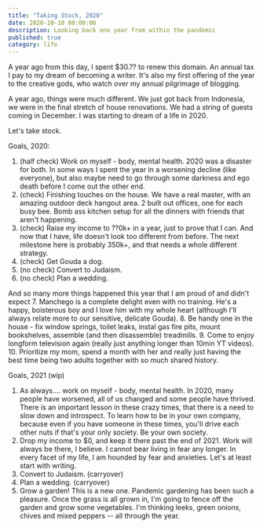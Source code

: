 ```yaml
---
title: "Taking Stock, 2020"
date: 2020-10-10 00:00:00
description: Looking back one year from within the pandemic
published: true
category: life
---
```


A year ago from this day, I spent $30.?? to renew this domain. An annual tax I pay to my dream of becoming a writer. It's also my first offering of the year to the creative gods, who watch over my annual pilgrimage of blogging. 

A year ago, things were much different. We just got back from Indonesia, we were in the final stretch of house renovations. We had a string of guests coming in December. I was starting to dream of a life in 2020.

Let's take stock.

Goals, 2020:
1. (half check) Work on myself - body, mental health. 2020 was a disaster for both. In some ways I spent the year in a worsening decline (like everyone), but also maybe need to go through some darkness and ego death before I come out the other end. 
2. (check) Finishing touches on the house. We have a real master, with an amazing outdoor deck hangout area. 2 built out offices, one for each busy bee. Bomb ass kitchen setup for all the dinners with friends that aren't happening. 
3. (check) Raise my income to ??0k+ in a year, just to prove that I can. And now that I have, life doesn't look too different from before. The next milestone here is probably 350k+, and that needs a whole different strategy. 
4. (check) Get Gouda a dog. 
5. (no check) Convert to Judaism.
6. (no check) Plan a wedding.

And so many more things happened this year that I am proud of and didn't expect
7. Manchego is a complete delight even with no training. He's a happy, boisterous boy and I love him with my whole heart (although I'll always relate more to our sensitive, delicate Gouda). 
8. Be handy one in the house - fix window springs, toilet leaks, instal gas fire pits, mount bookshelves, assemble (and then disassemble) treadmills.
9. Come to enjoy longform television again (really just anything longer than 10min YT videos).
10. Prioritize my mom, spend a month with her and really just having the best time being two adults together with so much shared history. 

Goals, 2021 (wip)
1. As always.... work on myself - body, mental health. In 2020, many people have worsened, all of us changed and some people have thrived. There is an important lesson in these crazy times, that there is a need to slow down and introspect. To learn how to be in your own company, because even if you have someone in these times, you'll drive each other nuts if that's your only society. Be your own society.
2. Drop my income to $0, and keep it there past the end of 2021. Work will always be there, I believe. I cannot bear living in fear any longer. In every facet of my life, I am hounded by fear and anxieties. Let's at least start with writing. 
3. Convert to Judaism. (carryover)
4. Plan a wedding. (carryover)
5. Grow a garden! This is a new one. Pandemic gardening has been such a pleasure. Once the grass is all grown in, I'm going to fence off the garden and grow some vegetables. I'm thinking leeks, green onions, chives and mixed peppers -- all through the year. 
